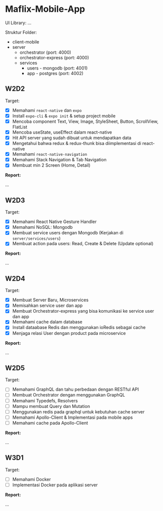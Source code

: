 # Maflix-Mobile-App 

UI Library: ...

Struktur Folder:

- client-mobile
- server
  - orchestrator (port: 4000)
  - orchestrator-express (port: 4000)
  - services
    - users - mongodb (port: 4001)
    - app - postgres (port: 4002)

## W2D2

Target:

- [X] Memahami `react-native` dan `expo`
- [X] Install `expo-cli` & `expo init` & setup project mobile
- [X] Mencoba component Text, View, Image, StyleSheet, Button, ScrollView, FlatList
- [X] Mencoba useState, useEffect dalam react-native
- [X] Hit API server yang sudah dibuat untuk mendapatkan data
- [X] Mengetahui bahwa redux & redux-thunk bisa diimplementasi di react-native
- [X] Memahami `react-native-navigation`
- [X] Memahami Stack Navigation & Tab Navigation
- [X] Membuat min 2 Screen (Home, Detail)

**Report:**

...

## W2D3

Target:

- [X] Memahami React Native Gesture Handler
- [X] Memahami NoSQL: Mongodb
- [X] Membuat service users dengan Mongodb (Kerjakan di `server/services/users`)
- [X] Membuat action pada users: Read, Create & Delete (Update optional)

**Report:**

...

## W2D4

Target:

- [X] Membuat Server Baru, Microservices
- [X] Memisahkan service user dan app
- [X] Membuat Orchestrator-express yang bisa komunikasi ke service user dan app
- [X] Memahami cache dalam database
- [X] Install dataabase Redis dan menggunakan ioRedis sebagai cache
- [X] Menjaga relasi User dengan product pada microservice

**Report:**

...

## W2D5

Target:

- [ ] Memahami GraphQL dan tahu perbedaan dengan RESTful API
- [ ] Membuat Orchestrator dengan menggunakan GraphQL
- [ ] Memahami Typedefs, Resolvers
- [ ] Mampu membuat Query dan Mutation
- [ ] Menggunakan redis pada graphql untuk kebutuhan cache server
- [ ] Memahami Apollo-Client & Implementasi pada mobile apps
- [ ] Memahami cache pada Apollo-Client

**Report:**

...

## W3D1

Target:

- [ ] Memahami Docker
- [ ] Implementasi Docker pada aplikasi server

**Report:**

...
